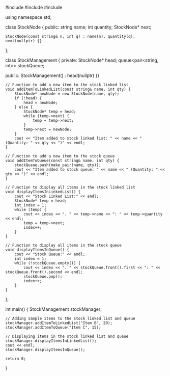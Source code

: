 #include <iostream>
#include <string>
#include <queue>

using namespace std;

class StockNode {
public:
    string name;
    int quantity;
    StockNode* next;

    StockNode(const string& n, int q) : name(n), quantity(q), next(nullptr) {}
};

class StockManagement {
private:
    StockNode* head;
    queue<pair<string, int>> stockQueue;

public:
    StockManagement() : head(nullptr) {}

    // Function to add a new item to the stock linked list
    void addItemToLinkedList(const string& name, int qty) {
        StockNode* newNode = new StockNode(name, qty);
        if (!head) {
            head = newNode;
        } else {
            StockNode* temp = head;
            while (temp->next) {
                temp = temp->next;
            }
            temp->next = newNode;
        }
        cout << "Item added to stock linked list: " << name << " (Quantity: " << qty << ")" << endl;
    }

    // Function to add a new item to the stock queue
    void addItemToQueue(const string& name, int qty) {
        stockQueue.push(make_pair(name, qty));
        cout << "Item added to stock queue: " << name << " (Quantity: " << qty << ")" << endl;
    }

    // Function to display all items in the stock linked list
    void displayItemsInLinkedList() {
        cout << "Stock Linked List:" << endl;
        StockNode* temp = head;
        int index = 1;
        while (temp) {
            cout << index << ". " << temp->name << ": " << temp->quantity << endl;
            temp = temp->next;
            index++;
        }
    }

    // Function to display all items in the stock queue
    void displayItemsInQueue() {
        cout << "Stock Queue:" << endl;
        int index = 1;
        while (!stockQueue.empty()) {
            cout << index << ". " << stockQueue.front().first << ": " << stockQueue.front().second << endl;
            stockQueue.pop();
            index++;
        }
    }
};

int main() {
    StockManagement stockManager;

    // Adding sample items to the stock linked list and queue
    stockManager.addItemToLinkedList("Item B", 20);
    stockManager.addItemToQueue("Item C", 15);

    // Displaying items in the stock linked list and queue
    stockManager.displayItemsInLinkedList();
    cout << endl;
    stockManager.displayItemsInQueue();

    return 0;
}
